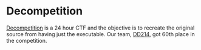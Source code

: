 # Decompetition

[Decompetition][decomp] is a 24 hour CTF and the objective is to recreate the
original source from having just the executable. Our team, [DD214], got 60th
place in the competition.

[decomp]: https://decompetition.io/
[DD214]: https://decompetition.io/teams/79
